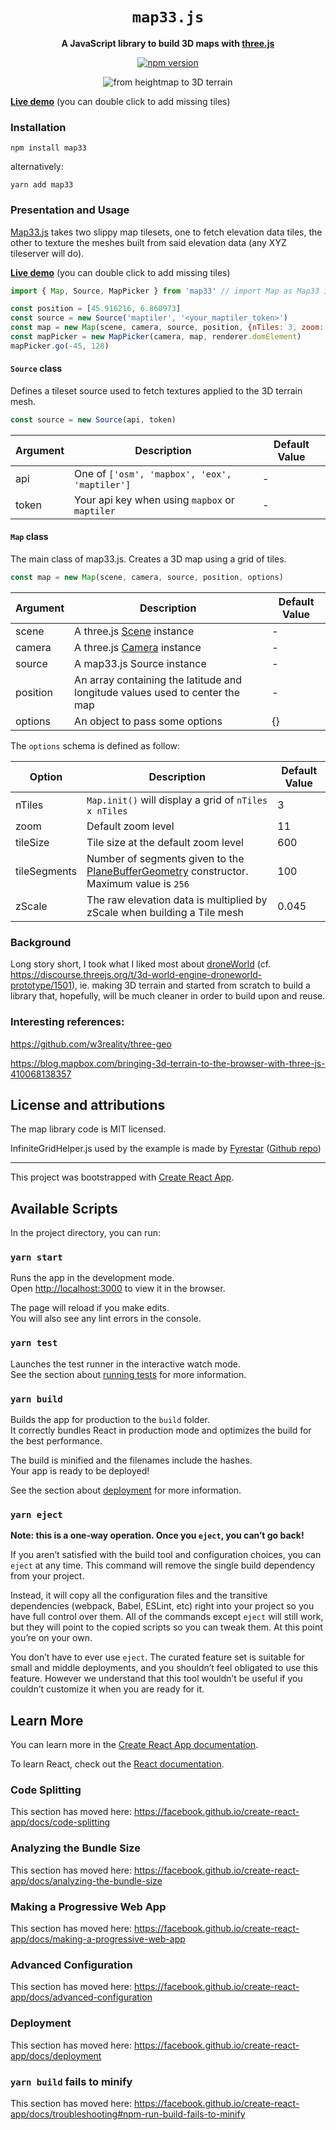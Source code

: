 <div align="center">

  <h1>
    <code>map33.js</code>
  </h1>

<strong>A JavaScript library to build 3D maps with
 <a href="https://threejs.org/">three.js</a></strong>

  <p>
    <a href="https://www.npmjs.com/package/map33"><img alt="npm version" src="https://img.shields.io/npm/v/map33"></a>
  </p>

  <img alt="from heightmap to 3D terrain" src="https://repository-images.githubusercontent.com/277697064/2cd77d00-c05e-11ea-9752-7a4ff3fe3a03">

</div>

[**Live demo**](https://map33.openbloc.com) (you can double click to add missing tiles)

### Installation

```
npm install map33
```

alternatively:

```
yarn add map33
```

### Presentation and Usage

[Map33.js](https://github.com/blaze33/map33.js) takes two slippy map tilesets, one to fetch elevation data tiles, the other to texture the meshes built from said elevation data (any XYZ tileserver will do).

[**Live demo**](https://map33.openbloc.com) (you can double click to add missing tiles)

```javascript
import { Map, Source, MapPicker } from 'map33' // import Map as Map33 if you use the default Map object.

const position = [45.916216, 6.860973]
const source = new Source('maptiler', '<your_maptiler_token>')
const map = new Map(scene, camera, source, position, {nTiles: 3, zoom: 11})
const mapPicker = new MapPicker(camera, map, renderer.domElement)
mapPicker.go(-45, 128)
```

#### `Source` class

Defines a tileset source used to fetch textures applied to the 3D terrain mesh.

```javascript
const source = new Source(api, token)
```

| Argument | Description | Default Value |
| -------- | ----------- | ------------- |
| api | One of `['osm', 'mapbox', 'eox', 'maptiler']` | - |
| token | Your api key when using `mapbox` or `maptiler` | - |

#### `Map` class

The main class of map33.js. Creates a 3D map using a grid of tiles.

```javascript
const map = new Map(scene, camera, source, position, options)
```

| Argument | Description | Default Value |
| -------- | ----------- | ------------- |
| scene | A three.js [Scene](https://threejs.org/docs/#api/en/scenes/Scene) instance | - |
| camera | A three.js [Camera](https://threejs.org/docs/#api/en/cameras/Camera) instance | - |
| source | A map33.js Source instance  | - |
| position | An array containing the latitude and longitude values used to center the map | - |
| options | An object to pass some options | {} |

The `options` schema is defined as follow:

| Option | Description | Default Value |
| -------- | ----------- | ------------- |
| nTiles | `Map.init()` will display a grid of `nTiles x nTiles` | 3 |
| zoom | Default zoom level | 11 |
| tileSize | Tile size at the default zoom level | 600 |
| tileSegments | Number of segments given to the [PlaneBufferGeometry](https://threejs.org/docs/#api/en/geometries/PlaneBufferGeometry) constructor. Maximum value is `256` | 100 |
| zScale | The raw elevation data is multiplied by zScale when building a Tile mesh | 0.045 |


### Background

Long story short, I took what I liked most about [droneWorld](https://droneworld.openbloc.com) (cf. https://discourse.threejs.org/t/3d-world-engine-droneworld-prototype/1501), ie. making 3D terrain and started from scratch to build a library that, hopefully, will be much cleaner in order to build upon and reuse.

### Interesting references:

https://github.com/w3reality/three-geo

https://blog.mapbox.com/bringing-3d-terrain-to-the-browser-with-three-js-410068138357

## License and attributions

The map library code is MIT licensed.

InfiniteGridHelper.js used by the example is made by [Fyrestar](https://mevedia.com) ([Github repo](https://github.com/Fyrestar/THREE.InfiniteGridHelper))


<hr />

This project was bootstrapped with [Create React App](https://github.com/facebook/create-react-app).

## Available Scripts

In the project directory, you can run:

### `yarn start`

Runs the app in the development mode.<br />
Open [http://localhost:3000](http://localhost:3000) to view it in the browser.

The page will reload if you make edits.<br />
You will also see any lint errors in the console.

### `yarn test`

Launches the test runner in the interactive watch mode.<br />
See the section about [running tests](https://facebook.github.io/create-react-app/docs/running-tests) for more information.

### `yarn build`

Builds the app for production to the `build` folder.<br />
It correctly bundles React in production mode and optimizes the build for the best performance.

The build is minified and the filenames include the hashes.<br />
Your app is ready to be deployed!

See the section about [deployment](https://facebook.github.io/create-react-app/docs/deployment) for more information.

### `yarn eject`

**Note: this is a one-way operation. Once you `eject`, you can’t go back!**

If you aren’t satisfied with the build tool and configuration choices, you can `eject` at any time. This command will remove the single build dependency from your project.

Instead, it will copy all the configuration files and the transitive dependencies (webpack, Babel, ESLint, etc) right into your project so you have full control over them. All of the commands except `eject` will still work, but they will point to the copied scripts so you can tweak them. At this point you’re on your own.

You don’t have to ever use `eject`. The curated feature set is suitable for small and middle deployments, and you shouldn’t feel obligated to use this feature. However we understand that this tool wouldn’t be useful if you couldn’t customize it when you are ready for it.

## Learn More

You can learn more in the [Create React App documentation](https://facebook.github.io/create-react-app/docs/getting-started).

To learn React, check out the [React documentation](https://reactjs.org/).

### Code Splitting

This section has moved here: https://facebook.github.io/create-react-app/docs/code-splitting

### Analyzing the Bundle Size

This section has moved here: https://facebook.github.io/create-react-app/docs/analyzing-the-bundle-size

### Making a Progressive Web App

This section has moved here: https://facebook.github.io/create-react-app/docs/making-a-progressive-web-app

### Advanced Configuration

This section has moved here: https://facebook.github.io/create-react-app/docs/advanced-configuration

### Deployment

This section has moved here: https://facebook.github.io/create-react-app/docs/deployment

### `yarn build` fails to minify

This section has moved here: https://facebook.github.io/create-react-app/docs/troubleshooting#npm-run-build-fails-to-minify
